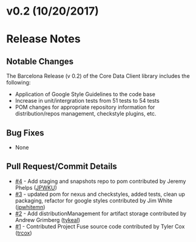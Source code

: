 # v0.2 (10/20/2017)
# Release Notes

## Notable Changes
The Barcelona Release (v 0.2) of the Core Data Client library includes the following:
* Application of Google Style Guidelines to the code base
* Increase in unit/intergration tests from 51 tests to 54 tests
* POM changes for appropriate repository information for distribution/repos management, checkstyle plugins, etc.

## Bug Fixes
* None

## Pull Request/Commit Details
 - [#4](https://github.com/edgexfoundry/core-data-client/pull/4) - Add staging and snapshots repo to pom contributed by Jeremy Phelps ([JPWKU](https://github.com/JPWKU))
 - [#3](https://github.com/edgexfoundry/core-data-client/pull/3) - updated pom for nexus and checkstyles, added tests, clean up packaging, refactor for google styles contributed by Jim White ([jpwhitemn](https://github.com/jpwhitemn))
 - [#2](https://github.com/edgexfoundry/core-data-client/pull/2) - Add distributionManagement for artifact storage contributed by Andrew Grimberg ([tykeal](https://github.com/tykeal))
 - [#1](https://github.com/edgexfoundry/core-data-client/pull/1) - Contributed Project Fuse source code contributed by Tyler Cox ([trcox](https://github.com/trcox))
